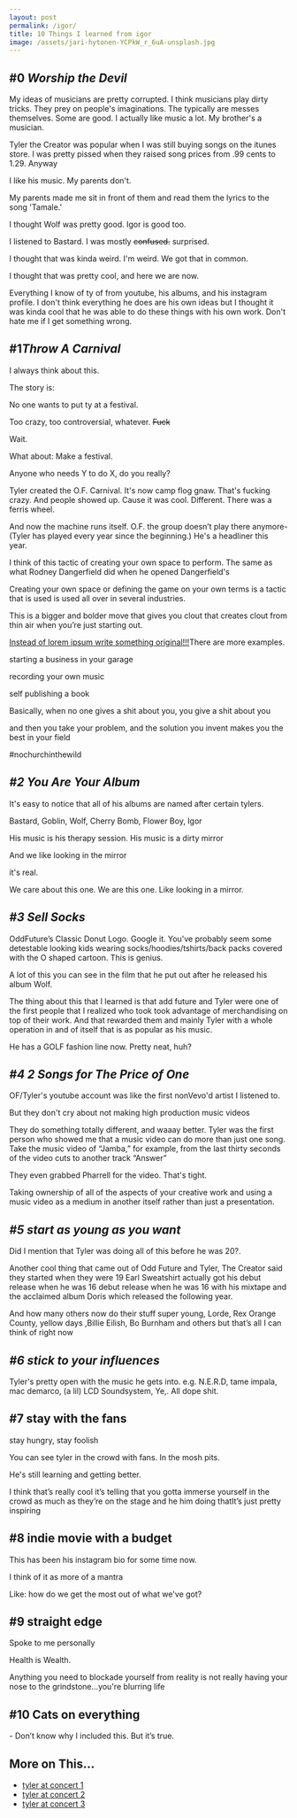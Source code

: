 ```yaml
---
layout: post 
permalink: /igor/
title: 10 Things I learned from igor
image: /assets/jari-hytonen-YCPkW_r_6uA-unsplash.jpg
---
```


<del><h2 class="point">#0 <i>Worship the Devil<i></i></i></h2></del>
<p>
 My ideas of musicians are pretty corrupted. I think musicians play dirty tricks. They prey on people's imaginations. The typically are messes themselves. Some are good. I actually like music a lot. My brother's a musician.    
</p>

<p>Tyler the Creator was popular when I was still buying songs on the itunes store. I was pretty pissed when they raised song prices from .99 cents to 1.29. Anyway</p>

<p>I like his music. My parents don't.</p>
<p>My parents made me sit in front of them and read them the lyrics to the song 'Tamale.'</p>

<p>I thought Wolf was pretty good. Igor is good too.</p><p>I listened to Bastard. I was mostly <del>confused.</del> surprised. </p><p>I thought that was kinda weird. I'm weird. We got that in common.</p>

<p>I thought that was pretty cool, and here we are now.</p>
<p>Everything I know of ty of from youtube, his albums, and his instagram profile. I don't think everything he does are his own ideas but I thought it was kinda cool that he was able to do these things with his own work. Don't hate me if I get something wrong.</p>

<h2 class="point">#1<i>Throw A Carnival</i></h2>

<p>I always think about this. 

  </p><p>  The story is:</p>
  <p>No one wants to put ty at a festival. </p>
  <p>  Too crazy, too controversial, whatever. <del>Fuck</del></p>
 <p>   Wait. </p>
    
 <p>   What about:  Make a festival.</p>
   
  <p>  Anyone who needs Y to do X, do you really?</p>
    
<p>Tyler created the O.F. Carnival. It's now camp flog gnaw. That's fucking crazy.
And people showed up. Cause it was cool. Different. There was a ferris wheel.</p>

 <p>And now the machine runs itself. O.F. the group doesn’t play there anymore- (Tyler has played every year since the beginning.) He's a headliner this year. </p>

<p> I think of this tactic of creating your own space to perform. The same as what Rodney Dangerfield did when he opened Dangerfield's</p> 
<p>Creating your own space or defining the game on your own terms is a tactic that is used is used all over in several industries. </p>
<p>This is a bigger and bolder move that gives you clout that creates clout from thin air when you’re just starting out. </p>
<del></del><ins>Instead of lorem ipsum write something original!!!</ins>There are more examples. <p></p>

<p>starting a business in your garage</p>

<p>recording your own music</p>

<p>self publishing a book</p>

<p>Basically, when no one gives a shit about you, you give a shit about you</p><p>and then you take your problem, and the solution you invent makes you the best in your field</p>

<p>#nochurchinthewild</p>

<h2 class="point"><i>#2 You Are Your Album</i></h2>
 <p>It's easy to notice that all of his albums are named after certain tylers.</p>
 <p>Bastard, Goblin, Wolf, Cherry Bomb, Flower Boy, Igor</p> 
 <p>His music is his therapy session. His music is a dirty mirror</p><p>And we like looking in the mirror</p>
<p>it's real.
</p>
<p>We care about this one. We are this one. Like looking in a mirror.</p>
 <p>	</p>

<h2 class="point"><i>#3 Sell Socks</i></h2> 
<p>OddFuture’s Classic Donut Logo. Google it. You've probably seem some detestable looking kids wearing socks/hoodies/tshirts/back packs covered with the O shaped cartoon. This is genius. </p>
<p>A lot of this you can see in the film that he put out after he released his album Wolf. </p>
<p>The thing about this that I learned is that add future and Tyler were one of the first people that I realized who took took advantage of merchandising on top of their work. And that rewarded them and mainly Tyler with a whole operation in and of itself that is as popular as his music.
</p>

<p>He has a GOLF fashion line now. Pretty neat, huh?</p>


<h2 class="point"><i>#4 2 Songs for The Price of One</i></h2>
<p>OF/Tyler's youtube account was like the first nonVevo'd artist I listened to. </p>
<p>But they don't cry about not making high production music videos </p>

<p> They do something totally different, and waaay better. Tyler was the first person who showed me that a music video can do more than just one song.  
Take the music video of “Jamba,” for example, from the last thirty seconds of the video cuts to another track “Answer” 
    
</p>

<p>They even grabbed Pharrell for the video. That's tight.</p>
<p>Taking ownership of all of the aspects of your creative work and using a music video as a medium in another itself rather than just a presentation.

</p><h2 class="point"><i>#5 start as young as you want</i></h2>

<p>
Did I mention that Tyler was doing all of this before he was 20?.</p>
    
<p>Another cool thing that came out of Odd Future and Tyler, The Creator said they started when they were 19 
Earl Sweatshirt actually got his debut release when he was 16 debut release when he was 16 with his mixtape and the acclaimed album Doris which released the following year. </p>
<p>And how many others now do their stuff super young, Lorde, Rex Orange County, yellow days ,Billie Eilish, Bo Burnham and others but that’s all I can think of right now

</p>
<h2 class="point"><i>#6 stick to your influences</i></h2>
<p> Tyler's pretty open with the music he gets into. e.g. N.E.R.D, tame impala, mac demarco, (a lil) LCD Soundsystem, Ye,. All dope shit.</p> 
    
<h2 class="point">#7 stay with the fans </h2>

<p>stay hungry, stay foolish </p>

<p>You can see tyler in the crowd with fans. In the mosh pits.</p>

<p>He's still learning and getting better.</p>
<p>
I think that’s really cool it’s telling that you gotta immerse yourself in the crowd as much as they’re on the stage and he him doing thatIt’s just pretty inspiring</p>
<p></p>
<h2 class="point">#8 indie movie with a budget</h2>
<p>
This has been his instagram bio for some time now. 

</p>

<p>I think of it as more of a mantra</p>

<p>Like: how do we get the most out of what we've got?</p><h2 class="point">#9 straight edge</h2>
<p>Spoke to me personally</p>

<p>Health is Wealth.</p>
<p>Anything you need to blockade yourself from reality is not really having your nose to the grindstone...you're blurring life</p>


<h2 class="point">#10 Cats on everything</h2> - Don’t know why I included this. But it’s true. 
 <section>
    <h1>More on This...</h1>
<ul>
    <li><a href="https://youtu.be/-gkQUlI_UjM">tyler at concert 1</a></li>
<li><a href="https://youtu.be/Ms5LPw7hXnw">tyler at concert 2</a></li>
<li><a href="https://youtu.be/g_maeU9qttU">tyler at concert 3</a></li>

 </ul>
   </section>
    
